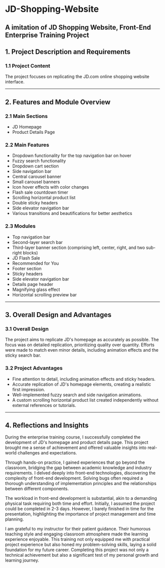 # JD-Shopping-Website  

A imitation of JD Shopping Website, Front-End Enterprise Training Project  
---

## 1. Project Description and Requirements

### 1.1 Project Content  
The project focuses on replicating the JD.com online shopping website interface.

---

## 2. Features and Module Overview

### 2.1 Main Sections  
- JD Homepage  
- Product Details Page  

### 2.2 Main Features  
- Dropdown functionality for the top navigation bar on hover  
- Fuzzy search functionality  
- Dropdown cart section  
- Side navigation bar  
- Central carousel banner  
- Small carousel banners  
- Icon hover effects with color changes  
- Flash sale countdown timer  
- Scrolling horizontal product list  
- Double sticky headers  
- Side elevator navigation bar  
- Various transitions and beautifications for better aesthetics  

### 2.3 Modules  
- Top navigation bar  
- Second-layer search bar  
- Third-layer banner section (comprising left, center, right, and two sub-right blocks)  
- JD Flash Sale  
- Recommended for You  
- Footer section  
- Sticky headers  
- Side elevator navigation bar  
- Details page header  
- Magnifying glass effect  
- Horizontal scrolling preview bar  

---

## 3. Overall Design and Advantages

### 3.1 Overall Design  
The project aims to replicate JD's homepage as accurately as possible. The focus was on detailed replication, prioritizing quality over quantity. Efforts were made to match even minor details, including animation effects and the sticky search bar.

### 3.2 Project Advantages  
- Fine attention to detail, including animation effects and sticky headers.  
- Accurate replication of JD's homepage elements, creating a realistic first impression.  
- Well-implemented fuzzy search and side navigation animations.  
- A custom scrolling horizontal product list created independently without external references or tutorials.  

---

## 4. Reflections and Insights  

During the enterprise training course, I successfully completed the development of JD's homepage and product details page. This project brought me a sense of achievement and offered valuable insights into real-world challenges and expectations.

Through hands-on practice, I gained experiences that go beyond the classroom, bridging the gap between academic knowledge and industry requirements. I delved deeply into front-end technologies, discovering the complexity of front-end development. Solving bugs often required a thorough understanding of implementation principles and the relationships between different components.

The workload in front-end development is substantial, akin to a demanding physical task requiring both time and effort. Initially, I assumed the project could be completed in 2-3 days. However, I barely finished in time for the presentation, highlighting the importance of project management and time planning.

I am grateful to my instructor for their patient guidance. Their humorous teaching style and engaging classroom atmosphere made the learning experience enjoyable. This training not only equipped me with practical project experience but also honed my problem-solving skills, laying a solid foundation for my future career. Completing this project was not only a technical achievement but also a significant test of my personal growth and learning journey.
